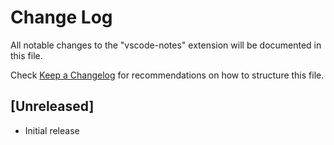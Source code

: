 # Change Log

All notable changes to the "vscode-notes" extension will be documented in this file.

Check [Keep a Changelog](http://keepachangelog.com/) for recommendations on how to structure this file.

## [Unreleased]

* Initial release
